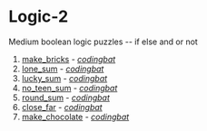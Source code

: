 # Logic-2

Medium boolean logic puzzles -- if else and or not

1. [make_bricks](https://github.com/liampuk/code-practice/blob/master/codingbat/python/warmup-1/make_bricks.md) - _[codingbat](https://codingbat.com/prob/p118406)_
2. [lone_sum](https://github.com/liampuk/code-practice/blob/master/codingbat/python/warmup-1/lone_sum.md) - _[codingbat](https://codingbat.com/prob/p143951)_
3. [lucky_sum](https://github.com/liampuk/code-practice/blob/master/codingbat/python/warmup-1/lucky_sum.md) - _[codingbat](https://codingbat.com/prob/p107863)_
4. [no_teen_sum](https://github.com/liampuk/code-practice/blob/master/codingbat/python/warmup-1/no_teen_sum.md) - _[codingbat](https://codingbat.com/prob/p100347)_
5. [round_sum](https://github.com/liampuk/code-practice/blob/master/codingbat/python/warmup-1/round_sum.md) - _[codingbat](https://codingbat.com/prob/p179960)_
6. [close_far](https://github.com/liampuk/code-practice/blob/master/codingbat/python/warmup-1/close_far.md) - _[codingbat](https://codingbat.com/prob/p160533)_
7. [make_chocolate](https://github.com/liampuk/code-practice/blob/master/codingbat/python/warmup-1/make_chocolate.md) - _[codingbat](https://codingbat.com/prob/p190859)_